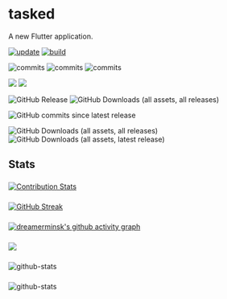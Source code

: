 # tasked

A new Flutter application.

[![update](https://github.com/dreamerminsk/tasked/actions/workflows/flutter.yml/badge.svg)](https://github.com/dreamerminsk/tasked/actions/workflows/flutter.yml)
[![build](https://github.com/dreamerminsk/tasked/actions/workflows/releases.yml/badge.svg)](https://github.com/dreamerminsk/tasked/actions/workflows/releases.yml)

![commits](https://img.shields.io/github/commit-activity/y/dreamerminsk/tasked)
![commits](https://img.shields.io/github/commit-activity/m/dreamerminsk/tasked)
![commits](https://img.shields.io/github/commit-activity/w/dreamerminsk/tasked)

![](https://img.shields.io/github/languages/code-size/dreamerminsk/tasked)
![](https://img.shields.io/github/repo-size/dreamerminsk/tasked)

![GitHub Release](https://img.shields.io/github/v/release/dreamerminsk/tasked)
![GitHub Downloads (all assets, all releases)](https://img.shields.io/github/downloads/dreamerminsk/tasked/total)

![GitHub commits since latest release](https://img.shields.io/github/commits-since/dreamerminsk/tasked/latest)

![GitHub Downloads (all assets, all releases)](https://img.shields.io/github/downloads/dreamerminsk/tasked/total?style=plastic)
![GitHub Downloads (all assets, latest release)](https://img.shields.io/github/downloads/dreamerminsk/tasked/latest/total?sort=date&style=plastic)



## Stats

###
[![Contribution Stats](https://github-contribution-stats.vercel.app/api/?username=dreamerminsk)](https://github.com/dreamerminsk/github-contribution-stats/)

###
[![GitHub Streak](https://streak-stats.demolab.com/?user=dreamerminsk)](https://git.io/streak-stats)

###
[![dreamerminsk's github activity graph](https://github-readme-activity-graph.vercel.app/graph?username=dreamerminsk)](https://github.com/ashutosh00710/github-readme-activity-graph)

###
![](https://komarev.com/ghpvc/?username=dreamerminsk&color=green)

###
![github-stats](https://stats.dooboo.io/api/github-stats-advanced?login=dreamerminsk)

###
![github-stats](https://stats.dooboo.io/api/github-stats?login=dreamerminsk)
